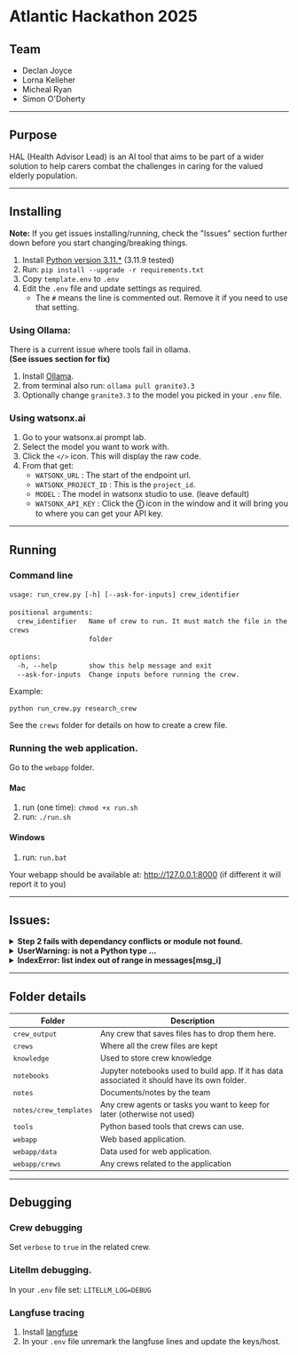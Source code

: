 # Atlantic Hackathon 2025

## Team

- Declan Joyce
- Lorna Kelleher
- Micheal Ryan
- Simon O'Doherty

---
## Purpose

HAL (Health Advisor Lead) is an AI tool that aims to be part of a wider solution to help carers combat the challenges in caring for the valued elderly population.

---
## Installing

**Note:** If you get issues installing/running, check the "Issues" section further down before you start changing/breaking things. 

1. Install [Python version 3.11.*](https://www.python.org/downloads/) (3.11.9 tested)
2. Run: `pip install --upgrade -r requirements.txt`
3. Copy `template.env` to `.env`
4. Edit the `.env` file and update settings as required. 
   - The `#` means the line is commented out. Remove it if you need to use that setting.

### Using Ollama: 
There is a current issue where tools fail in ollama.<br>
**(See issues section for fix)**

1. Install [Ollama](https://ollama.com).
2. from terminal also run: `ollama pull granite3.3`
3. Optionally change `granite3.3` to the model you picked in your `.env` file.

### Using watsonx.ai 
1. Go to your watsonx.ai prompt lab.
2. Select the model you want to work with.
3. Click the `</>` icon. This will display the raw code.
4. From that get: 
   - `WATSONX_URL` : The start of the endpoint url.
   - `WATSONX_PROJECT_ID` : This is the `project_id`. 
   - `MODEL` : The model in watsonx studio to use. (leave default)
   - `WATSONX_API_KEY` : Click the **ⓘ** icon in the window and it will bring you to where you can get your API key. 

---
## Running

### Command line


    usage: run_crew.py [-h] [--ask-for-inputs] crew_identifier
    
    positional arguments:
      crew_identifier   Name of crew to run. It must match the file in the crews
                        folder
    
    options:
      -h, --help        show this help message and exit
      --ask-for-inputs  Change inputs before running the crew.


Example: 

    python run_crew.py research_crew

See the `crews` folder for details on how to create a crew file.

### Running the web application.
Go to the `webapp` folder.

#### Mac
1. run (one time): `chmod +x run.sh`
2. run: `./run.sh`

#### Windows
1. run: `run.bat`
 
Your webapp should be available at:  http://127.0.0.1:8000 (if different it will report it to you)

---
## Issues:

<details><summary><b>Step 2 fails with dependancy conflicts or module not found.</b></summary>

- Ensure you are on the correct version of python above.
- If you are, try this command: `pip install --upgrade -r requirements.txt --use-deprecated=legacy-resolver`

</details>

<details><summary><b>UserWarning: <built-in function callable> is not a Python type ...</b></summary>

- You can ignore. The warning is deep in crewAI. 
</details>

<details><summary><b>IndexError: list index out of range in messages[msg_i]</b></summary>

- Due to a bug in litellm. 
- Logged: https://github.com/BerriAI/litellm/issues/10499
- LiteLLM team have fixed but waiting for release. 

#### Hotfix:
1. In your virtual environment (eg. `.venv`) modify the following file:
    

    lib/python3.11/site-packages/litellm/litellm_core_utils/prompt_templates/factory.py

2. Under the line `227` add the following code at the same indent.


    if msg_i >= len(messages):
        break

Ollama will now work. If you run a pip update it will erase your changes.

Example:

<img src="litellm_hotfix.png">

</details>

---
## Folder details

| Folder                 | Description                                                                                   |
|------------------------|-----------------------------------------------------------------------------------------------|
| `crew_output`          | Any crew that saves files has to drop them here.                                              | 
| `crews`                | Where all the crew files are kept                                                             |
| `knowledge`            | Used to store crew knowledge                                                                  |
| `notebooks`            | Jupyter notebooks used to build app. If it has data associated it should have its own folder. |
| `notes`                | Documents/notes by the team                                                                   |
| `notes/crew_templates` | Any crew agents or tasks you want to keep for later (otherwise not used)                      | 
| `tools`                | Python based tools that crews can use.                                                        |
| `webapp`               | Web based application.                                                                        |
| `webapp/data`          | Data used for web application.                                                                |
| `webapp/crews`         | Any crews related to the application                                                          |

---
## Debugging

### Crew debugging
Set `verbose` to `true` in the related crew. 

### Litellm debugging.
In your `.env` file set: `LITELLM_LOG=DEBUG`

### Langfuse tracing

1. Install [langfuse](https://langfuse.com/docs/get-started)
2. In your `.env` file unremark the langfuse lines and update the keys/host.
